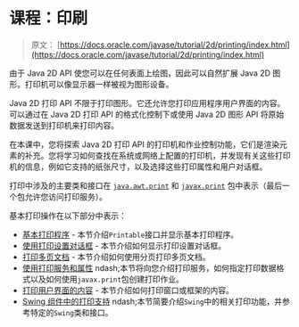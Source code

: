 # 课程：印刷

> 原文： [https://docs.oracle.com/javase/tutorial/2d/printing/index.html](https://docs.oracle.com/javase/tutorial/2d/printing/index.html)

由于 Java 2D API 使您可以在任何表面上绘图，因此可以自然扩展 Java 2D 图形。打印机可以像显示器一样被视为图形设备。

Java 2D 打印 API 不限于打印图形。它还允许您打印应用程序用户界面的内容。可以通过在 Java 2D 打印 API 的格式化控制下或使用 Java 2D 图形 API 将原始数据发送到打印机来打印内容。

在本课中，您将探索 Java 2D 打印 API 的打印机和作业控制功能，它们是渲染元素的补充。您将学习如何查找在系统或网络上配置的打印机，并发现有关这些打印机的信息，例如它支持的纸张尺寸，以及选择这些打印属性和用户对话框。

打印中涉及的主要类和接口在 [`java.awt.print`](https://docs.oracle.com/javase/8/docs/api/java/awt/print/package-frame.html) 和 [`javax.print`](https://docs.oracle.com/javase/8/docs/api/javax/print/package-frame.html) 包中表示（最后一个包允许您访问打印服务）。

基本打印操作在以下部分中表示：

*   [基本打印程序](../printing/printable.html) - 本节介绍`Printable`接口并显示基本打印程序。
*   [使用打印设置对话框](../printing/dialog.html) - 本节介绍如何显示打印设置对话框。
*   [打印多页文档](../printing/set.html) - 本节介绍如何使用分页打印多页文档。
*   [使用打印服务和属性](../printing/services.html) ndash;本节将向您介绍打印服务，如何指定打印数据格式以及如何使用`javax.print`包创建打印作业。
*   [打印用户界面的内容](../printing/gui.html) - 本节介绍如何打印窗口或框架的内容。
*   [Swing 组件中的打印支持](../printing/swing.html) ndash;本节简要介绍`Swing`中的相关打印功能，并参考特定的`Swing`类和接口。